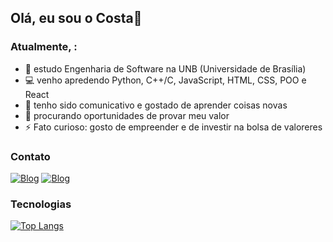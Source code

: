 ## Olá, eu sou o Costa👋


### Atualmente, :
- 📖 estudo Engenharia de Software na UNB (Universidade de Brasília)
- 💻 venho apredendo Python, C++/C, JavaScript, HTML, CSS, POO e React
- 🎤 tenho sido comunicativo e gostado de aprender coisas novas
- 🔎 procurando oportunidades de provar meu valor
- ⚡ Fato curioso: gosto de empreender e de investir na bolsa de valoreres

### Contato
[![Blog](https://img.shields.io/badge/LinkedIn-0077B5?style=for-the-badge&logo=linkedin&logoColor=white)](https://www.linkedin.com/in/jo%C3%A3o-costa-9b252a207/)
[![Blog](https://img.shields.io/badge/Instagram-E4405F?style=for-the-badge&logo=instagram&logoColor=white)](https://www.instagram.com/_joao.costta/)

### Tecnologias 
[![Top Langs](https://github-readme-stats.vercel.app/api/top-langs/?username=jvcostta&layout=pie)](https://github.com/anuraghazra/github-readme-stats)
